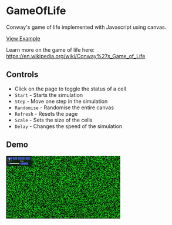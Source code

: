 # GameOfLife
Conway's game of life implemented with Javascript using canvas.

[View Example](https://theithorian.github.io/Game-Of-Life/)

Learn more on the game of life here: https://en.wikipedia.org/wiki/Conway%27s_Game_of_Life

## Controls
* Click on the page to toggle the status of a cell
* `Start` - Starts the simulation
* `Step` - Move one step in the simulation
* `Randomise` - Randomise the entire canvas
* `Refresh` - Resets the page
* `Scale` - Sets the size of the cells
* `Delay` - Changes the speed of the simulation

## Demo

![ Demo](CGOF_example.gif)
